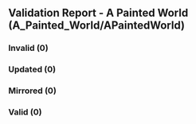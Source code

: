 ## Validation Report - A Painted World (A_Painted_World/APaintedWorld)


### Invalid (0)
### Updated (0)
### Mirrored (0)
### Valid (0)
